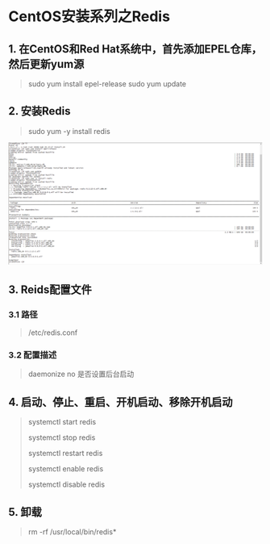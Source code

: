 # CentOS安装系列之Redis

## 1. 在CentOS和Red Hat系统中，首先添加EPEL仓库，然后更新yum源

>sudo yum install epel-release
>sudo yum update

## 2. 安装Redis

> sudo yum -y install redis

![image-20200305184857035](../../_media/image/image-20200305184857035.png)

## 3. Reids配置文件

### 3.1 路径

>/etc/redis.conf

### 3.2 配置描述

> daemonize no 是否设置后台启动

## 4. 启动、停止、重启、开机启动、移除开机启动

> systemctl start redis
>
> systemctl stop redis
>
> systemctl restart redis
>
> systemctl enable redis
>
> systemctl disable redis

## 5. 卸载

> rm -rf /usr/local/bin/redis*